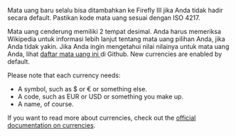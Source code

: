 Mata uang baru selalu bisa ditambahkan ke Firefly III jika Anda tidak hadir secara default. Pastikan kode mata uang sesuai dengan ISO 4217.

Mata uang cenderung memiliki 2 tempat desimal. Anda harus memeriksa Wikipedia untuk informasi lebih lanjut tentang mata uang pilihan Anda, jika Anda tidak yakin. Jika Anda ingin mengetahui nilai nilainya untuk mata uang Anda, lihat [ daftar mata uang ini ](https://github.com/xsolla/currency-format/blob/master/currency-format.json) di Github. New currencies are enabled by default.

Please note that each currency needs:

- A symbol, such as $ or € or something else.
- A code, such as EUR or USD or something you make up.
- A name, of course.

If you want to read more about currencies, check out the [official documentation on currencies](https://firefly-iii.readthedocs.io/en/latest/concepts/currencies.html).